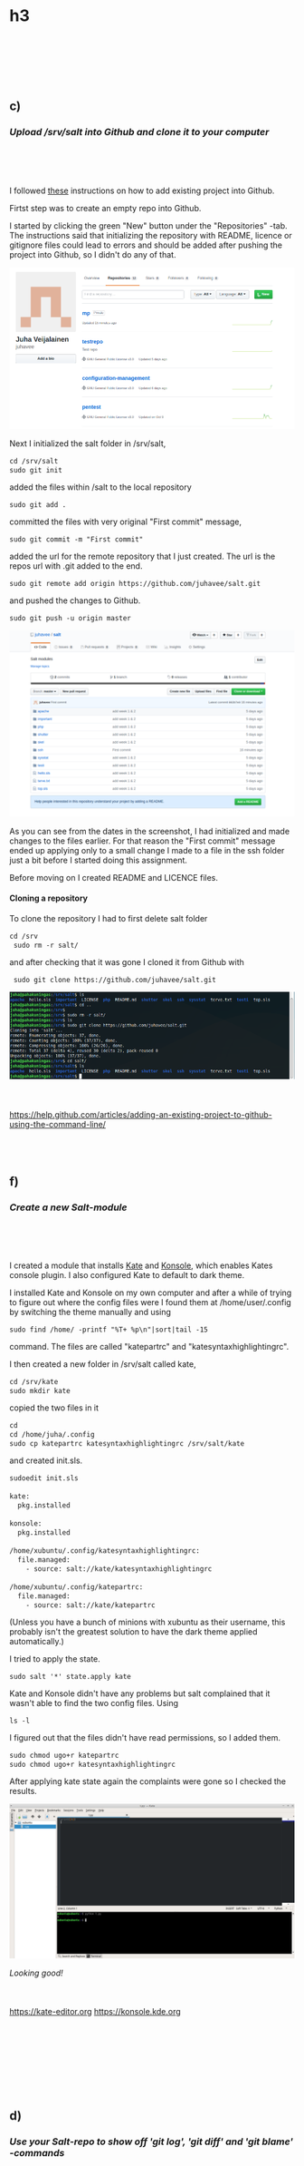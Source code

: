 # h3
<br></br>

<br></br>

## c)
### *Upload /srv/salt into Github and clone it to your computer*
<br></br>
<br></br>
I followed [these](https://help.github.com/articles/adding-an-existing-project-to-github-using-the-command-line/) instructions on how to add existing project into Github. 

Firtst step was to create an empty repo into Github.

I started by clicking the green "New" button under the "Repositories" -tab. The instructions said that initializing the repository with README, licence or gitignore files could lead to errors and should be added after pushing the project into Github, so I didn't do any of that. 

![](images/h3/Selection_057.png)

Next I initialized the salt folder in /srv/salt,

	cd /srv/salt
	sudo git init

added the files within /salt to the local repository

	sudo git add .

committed the files with very original "First commit" message,

	sudo git commit -m "First commit"
	
added the url for the remote repository that I just created. The url is the repos url with .git added to the end.	
	
	sudo git remote add origin https://github.com/juhavee/salt.git

and pushed the changes to Github.

	sudo git push -u origin master
	
![](images/h3/Selection_058.png)

As you can see from the dates in the screenshot, I had initialized and made changes to the files earlier. For that reason the "First commit" message ended up applying only to a small change I made to a file in the ssh folder just a bit before I started doing this assignment.

Before moving on I created README and LICENCE files.

#### Cloning a repository

To clone the repository I had to first delete salt folder

	cd /srv
	 sudo rm -r salt/
	 
and after checking that it was gone I cloned it from Github with

	 sudo git clone https://github.com/juhavee/salt.git
	 
![](images/h3/Selection_060.png)
 <br></br>
<br></br>
https://help.github.com/articles/adding-an-existing-project-to-github-using-the-command-line/
<br></br>
<br></br>
## f)
### *Create a new Salt-module*
<br></br>
<br></br>
I created a module that installs [Kate](https://kate-editor.org/) and [Konsole](https://konsole.kde.org/), which enables Kates console plugin. I also configured Kate to default to dark theme.

 I installed Kate and Konsole on my own computer and after a while of trying to figure out where the config files were I found them at /home/user/.config by switching the theme manually and using
 
 	sudo find /home/ -printf "%T+ %p\n"|sort|tail -15
 	
 command. The files are called "katepartrc" and "katesyntaxhighlightingrc".

I then created a new folder in /srv/salt called kate,
 
 	cd /srv/kate
 	sudo mkdir kate
 	
copied the two files in it
 	
 	cd
 	cd /home/juha/.config
 	sudo cp katepartrc katesyntaxhighlightingrc /srv/salt/kate
 	
and created init.sls.
 
 	sudoedit init.sls
 	
 	kate:
	  pkg.installed

	konsole:
	  pkg.installed

	/home/xubuntu/.config/katesyntaxhighlightingrc:
	  file.managed:
	    - source: salt://kate/katesyntaxhighlightingrc

	/home/xubuntu/.config/katepartrc:
	  file.managed:
	    - source: salt://kate/katepartrc

(Unless you have a bunch of minions with xubuntu as their username, this probably isn't the greatest solution to have the dark theme applied automatically.) 

I tried to apply the state. 

	sudo salt '*' state.apply kate
	
Kate and Konsole didn't have any problems but salt complained that it wasn't able to find the two config files. Using 

	ls -l
	
I figured out that the files didn't have read permissions, so I added them.

	sudo chmod ugo+r katepartrc
	sudo chmod ugo+r katesyntaxhighlightingrc
	 	
After applying kate state again the complaints were gone so I checked the results.

![](images/h3/Selection_001.png)

*Looking good!*
<br></br>
<br></br>
https://kate-editor.org
https://konsole.kde.org
<br></br>
<br></br>


<br></br>
<br></br>
## d)
### *Use your Salt-repo to show off 'git log', 'git diff' and 'git blame' -commands*
<br></br>
<br></br>

<br></br>
<br></br>

<br></br>
<br></br>
## e)
### *Make a change into git and remove it using 'git reset --hard*
<br></br>
<br></br>

<br></br>
<br></br>

<br></br>
<br></br>
***
<br></br>
Course page: http://terokarvinen.com/2018/aikataulu-%E2%80%93-palvelinten-hallinta-ict4tn022-3004-ti-ja-3002-to-%E2%80%93-loppukevat-2018-5p
<br></br>
<br></br>
Master:

- Lenovo Ideapad 720s
- Dual boot Win 10 | Xubuntu 18.04.1 LTS
- Intel Core i7-8550U
- GeForce MX150
- 8 GB RAM
- 500 GB SSD
<br></br>

Slave:

Some old Samsung laptop running live Xubuntu 18.04.1
